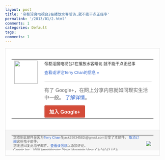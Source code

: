 ```yaml
---
layout: post
title: '帝都淫魔电视台2在播放水客暗访,就不能干点正经事'
permalink: '/2013/01/2.html'
comments: 1
categories: Default
tags: 
comments: 1
---
```

<!-- X-Notifications: 1:a3600faeb0000000 -->

<div style="border:solid 1px #dfdfdf;color:#686868;font:13px Arial"><div style="background-color:#fff;padding:20px;"><table cellpadding="0" cellspacing="0"><tr><td style="padding-right:15px;vertical-align:top"><a href="https://plus.google.com/_/notifications/emlink?emr=14900066512970582018&amp;emid=CLjfsJvW_bQCFcpecgodWzAAAA&amp;path=%2F108643996575278738906&amp;dt=1358916435589&amp;uob=8"><img height="75" src="https://lh3.googleusercontent.com/-KKRGTyJ5Bl0/AAAAAAAAAAI/AAAAAAAAtnY/R4QEWIp3Ur0/s75-c-k-a/photo.jpg" style="border:solid 1px #cccccc;" width="75"/></a></td><td style="width:578px;color:#333;font:13px Arial;vertical-align:top"><div style="padding-bottom:10px">帝都淫魔电视台2在播放水客暗访,就不能干<wbr/>点正经事</div><a href="https://plus.google.com/_/notifications/emlink?emr=14900066512970582018&amp;emid=CLjfsJvW_bQCFcpecgodWzAAAA&amp;path=%2F108643996575278738906%2Fposts%2FTLruLe8ec8e%3Fgpinv%3DAMIXal86j-8rCckEh20WGYbKGia85MHpFMkz3htiGfbnOIru_5bUXtDsR3ZofxuvGCL1adRxFuNaZsMPOy8F8W3LY4rxfJNDBB1rNz6N26mIl9XOgh2_0F4&amp;dt=1358916435589&amp;uob=8" style="color:#3366CC;text-decoration:none">查看或评论Terry Chan的信息 »</a><div style="margin-top:20px;border-top:solid 1px #dfdfdf"><div style="padding:15px 0;color:#686868;font:16px Arial">有了 Google+，在网上分享内容就如同现实生活中一般。 <a href="http://www.google.com/+/learnmore/" style="color:#3366CC;text-decoration:none">了解详情</a>。</div><a href="https://plus.google.com/_/notifications/emlink?emr=14900066512970582018&amp;emid=CLjfsJvW_bQCFcpecgodWzAAAA&amp;path=%2F%3Fgpinv%3DAMIXal86j-8rCckEh20WGYbKGia85MHpFMkz3htiGfbnOIru_5bUXtDsR3ZofxuvGCL1adRxFuNaZsMPOy8F8W3LY4rxfJNDBB1rNz6N26mIl9XOgh2_0F4&amp;dt=1358916435589&amp;uob=8" style="display:inline-block;padding:7px 15px;background-color:#d44b38; color:#fff;font-size:16px; font-weight:bold;border-radius:2px;-webkit-border-radius:2px; -moz-border-radius:2px;border:solid 1px #c43b28; white-space:nowrap;text-decoration:none">加入 Google+</a></div></td></tr></table></div><div style="border-top:solid 1px #dfdfdf;padding:0 20px; background-color:#f5f5f5"><table cellpadding="0" cellspacing="0" style="height:50px"><tbody><tr><td style="vertical-align:middle;width:100%; color:#636363;font:11px Arial; line-height:120%">您收到此邮件是因为<a href="https://plus.google.com/_/notifications/emlink?emr=14900066512970582018&amp;emid=CLjfsJvW_bQCFcpecgodWzAAAA&amp;path=%2F108643996575278738906%3Fgpinv%3DAMIXal86j-8rCckEh20WGYbKGia85MHpFMkz3htiGfbnOIru_5bUXtDsR3ZofxuvGCL1adRxFuNaZsMPOy8F8W3LY4rxfJNDBB1rNz6N26mIl9XOgh2_0F4&amp;dt=1358916435589&amp;uob=8" style="color:#3366CC;text-decoration:none">Terry Chan</a>与jack29834582t@gmail.com分享了本邮件。 <a href="https://plus.google.com/_/notifications/emlink?emr=14900066512970582018&amp;emid=CLjfsJvW_bQCFcpecgodWzAAAA&amp;path=%2F_%2Fnonplus%2Femailsettings%3Fgpinv%3DAMIXal86j-8rCckEh20WGYbKGia85MHpFMkz3htiGfbnOIru_5bUXtDsR3ZofxuvGCL1adRxFuNaZsMPOy8F8W3LY4rxfJNDBB1rNz6N26mIl9XOgh2_0F4%26est%3DADH5u8XGPo8Q31snymEbZsD-Z3iIizUpbmxh6xv-RP-zlguxHI6HsXrK0OZdla_MfhFbEEKVA9Rop9Mli1fKci3vkNqQm3I6TJ8GeLZNC6p45f6UaBOvLoRugpksiDPu3PfW8JS4QbHhnT8IioF9DVqkkW0z7Fwd6A&amp;dt=1358916435589&amp;uob=8" style="color:#3366CC;text-decoration:none">取消订阅</a>这些电子邮件。<br/>您无法回复此电子邮件。<a href="https://plus.google.com/_/notifications/emlink?emr=14900066512970582018&amp;emid=CLjfsJvW_bQCFcpecgodWzAAAA&amp;path=%2F108643996575278738906%2Fposts%2FTLruLe8ec8e%3Fgpinv%3DAMIXal86j-8rCckEh20WGYbKGia85MHpFMkz3htiGfbnOIru_5bUXtDsR3ZofxuvGCL1adRxFuNaZsMPOy8F8W3LY4rxfJNDBB1rNz6N26mIl9XOgh2_0F4&amp;dt=1358916435589&amp;uob=8" style="color:#3366CC;text-decoration:none">查看该信息</a>以添加评论。<br/>Google Inc., 1600 Amphitheatre Pkwy, Mountain View, CA 94043 USA<br/></td><td><img src="https://ssl.gstatic.com/s2/oz/images/notifications/logo/google-plus-6617a72bb36cc548861652780c9e6ff1.png"/></td></tr></tbody></table></div></div>